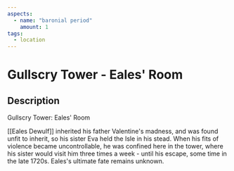 ```yaml
---
aspects: 
  - name: "baronial period"
    amount: 1
tags:
  - location
---
```


# Gullscry Tower - Eales' Room

## Description
Gullscry Tower: Eales' Room

[[Eales Dewulf]] inherited his father Valentine's madness, and was found unfit to inherit, so his sister Eva held the Isle in his stead. When his fits of violence became uncontrollable, he was confined here in the tower, where his sister would visit him three times a week - until his escape, some time in the late 1720s. Eales's ultimate fate remains unknown.

